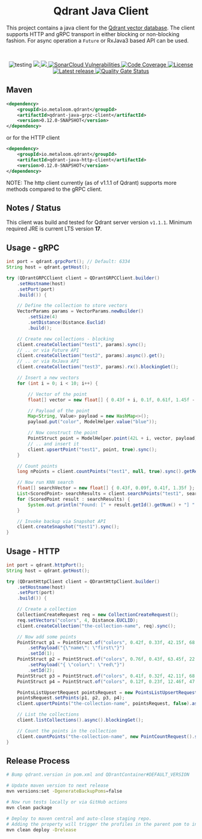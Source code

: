 <h1 align="center">Qdrant Java Client </h3>

This project contains a java client for the [Qdrant vector database](https://qdrant.tech/). The client supports HTTP and gRPC transport in either blocking or non-blocking fashion. For async operation a `Future` or RxJava3 based API can be used.

<br />

<p align="center">
 <img src="https://img.shields.io/badge/status-testing-brightgreen.svg" alt="testing" />
 <a href="https://github.com/metaloom/qdrant-java-client/actions">
  <img src="https://github.com/metaloom/qdrant-java-client/actions/workflows/maven.yml/badge.svg"/>
 </a>
 <a href="https://sonarcloud.io/component_measures/metric/reliability_rating/list?id=metaloom_qdrant-java-client">
  <img src="https://sonarcloud.io/api/project_badges/measure?project=metaloom_qdrant-java-client&metric=bugs" />
 </a>
 <a href="https://sonarcloud.io/component_measures/metric/security_rating/list?id=metaloom_qdrant-java-client">
  <img src="https://sonarcloud.io/api/project_badges/measure?project=metaloom_qdrant-java-client&metric=vulnerabilities" alt="SonarCloud Vulnerabilities" />
 </a>
 <a href="https://sonarcloud.io/code?id=metaloom_qdrant-java-client">
  <img src="https://sonarcloud.io/api/project_badges/measure?project=metaloom_qdrant-java-client&metric=coverage" alt="Code Coverage">
 </a>
 <a href="https://www.apache.org/licenses/LICENSE-2.0">
  <img src="https://img.shields.io/:license-apache-brightgreen.svg" alt="License" />
 </a>
  <a href="https://github.com/metaloom/qdrant-java-client/releases">
  <img src="https://img.shields.io/github/v/release/metaloom/qdrant-java-client?sort=semver" alt="Latest release" />
 </a>
 <a href="https://sonarcloud.io/dashboard?id=metaloom_qdrant-java-client">
  <img src="https://sonarcloud.io/api/project_badges/measure?project=metaloom_qdrant-java-client&metric=alert_status" alt="Quality Gate Status" />
 </a>
</p>


## Maven

```xml
<dependency>
	<groupId>io.metaloom.qdrant</groupId>
	<artifactId>qdrant-java-grpc-client</artifactId>
	<version>0.12.0-SNAPSHOT</version>
</dependency>
```

or for the HTTP client

```xml
<dependency>
	<groupId>io.metaloom.qdrant</groupId>
	<artifactId>qdrant-java-http-client</artifactId>
	<version>0.12.0-SNAPSHOT</version>
</dependency>
```

NOTE: The http client currently (as of v1.1.1 of Qdrant) supports more methods compared to the gRPC client.


## Notes / Status

This client was build and tested for Qdrant server version `v1.1.1`. Minimum required JRE is current LTS version **17**.

## Usage - gRPC

```java
int port = qdrant.grpcPort(); // Default: 6334
String host = qdrant.getHost();

try (QDrantGRPCClient client = QDrantGRPCClient.builder()
	.setHostname(host)
	.setPort(port)
	.build()) {

	// Define the collection to store vectors
	VectorParams params = VectorParams.newBuilder()
		.setSize(4)
		.setDistance(Distance.Euclid)
		.build();

	// Create new collections - blocking
	client.createCollection("test1", params).sync();
	// .. or via Future API
	client.createCollection("test2", params).async().get();
	// .. or via RxJava API
	client.createCollection("test3", params).rx().blockingGet();

	// Insert a new vectors
	for (int i = 0; i < 10; i++) {

		// Vector of the point
		float[] vector = new float[] { 0.43f + i, 0.1f, 0.61f, 1.45f - i };

		// Payload of the point
		Map<String, Value> payload = new HashMap<>();
		payload.put("color", ModelHelper.value("blue"));

		// Now construct the point
		PointStruct point = ModelHelper.point(42L + i, vector, payload);
		// .. and insert it
		client.upsertPoint("test1", point, true).sync();
	}

	// Count points
	long nPoints = client.countPoints("test1", null, true).sync().getResult().getCount();

	// Now run KNN search
	float[] searchVector = new float[] { 0.43f, 0.09f, 0.41f, 1.35f };
	List<ScoredPoint> searchResults = client.searchPoints("test1", searchVector, 2, null).sync().getResultList();
	for (ScoredPoint result : searchResults) {
		System.out.println("Found: [" + result.getId().getNum() + "] " + result.getScore());
	}

	// Invoke backup via Snapshot API
	client.createSnapshot("test1").sync();
}
```


## Usage - HTTP

```java
int port = qdrant.httpPort();
String host = qdrant.getHost();

try (QDrantHttpClient client = QDrantHttpClient.builder()
	.setHostname(host)
	.setPort(port)
	.build()) {

	// Create a collection
	CollectionCreateRequest req = new CollectionCreateRequest();
	req.setVectors("colors", 4, Distance.EUCLID);
	client.createCollection("the-collection-name", req).sync();

	// Now add some points
	PointStruct p1 = PointStruct.of("colors", 0.42f, 0.33f, 42.15f, 68.72f)
		.setPayload("{\"name\": \"first\"}")
		.setId(1);
	PointStruct p2 = PointStruct.of("colors", 0.76f, 0.43f, 63.45f, 22.10f)
		.setPayload("{ \"color\": \"red\"}")
		.setId(2);
	PointStruct p3 = PointStruct.of("colors", 0.41f, 0.32f, 42.11f, 68.71f).setId(3);
	PointStruct p4 = PointStruct.of("colors", 0.12f, 0.23f, 12.46f, 47.17f).setId(4);

	PointsListUpsertRequest pointsRequest = new PointsListUpsertRequest();
	pointsRequest.setPoints(p1, p2, p3, p4);
	client.upsertPoints("the-collection-name", pointsRequest, false).async().blockingGet();

	// List the collections
	client.listCollections().async().blockingGet();

	// Count the points in the collection
	client.countPoints("the-collection-name", new PointCountRequest().setExact(true)).sync();
}
```


## Release Process

```bash
# Bump qdrant.version in pom.xml and QDrantContainer#DEFAULT_VERSION

# Update maven version to next release
mvn versions:set -DgenerateBackupPoms=false

# Now run tests locally or via GitHub actions
mvn clean package

# Deploy to maven central and auto-close staging repo. 
# Adding the property will trigger the profiles in the parent pom to include gpg,javadoc...
mvn clean deploy -Drelease
```
